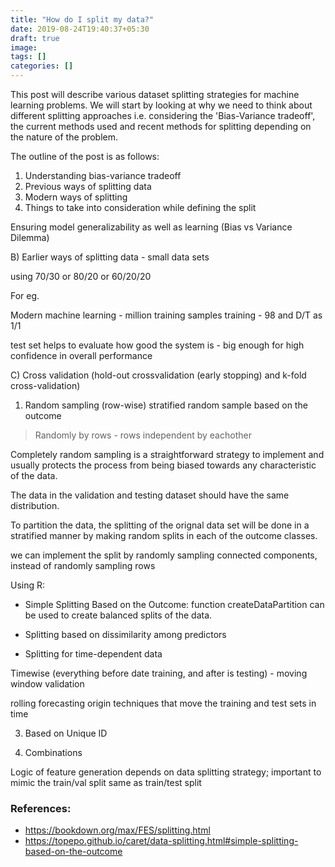 ```yaml
---
title: "How do I split my data?"
date: 2019-08-24T19:40:37+05:30
draft: true
image: 
tags: []
categories: []
---
```


This post will describe various dataset splitting strategies for machine learning problems. We will start by looking at why we need to think about different splitting approaches i.e. considering the 'Bias-Variance tradeoff', the current methods used and recent methods for splitting depending on the nature of the problem. 

 The outline of the post is as follows: 

1. Understanding bias-variance tradeoff
2. Previous ways of splitting data 
3. Modern ways of splitting 
4. Things to take into consideration while defining the split 


Ensuring model generalizability as well as learning (Bias vs Variance Dilemma)

B) Earlier ways of splitting data - small data sets 

using 70/30 or 80/20 or 60/20/20

For eg. 





Modern machine learning - million training samples training - 98 and D/T as 1/1

test set helps to evaluate how good the system is - big enough for high confidence in overall performance 

C) Cross validation (hold-out crossvalidation (early stopping) and k-fold cross-validation)

1) Random sampling (row-wise)
stratified random sample based on the outcome
> Randomly by rows - rows independent by eachother 

Completely random sampling is a straightforward strategy to implement and usually protects the process from being biased towards any characteristic of the data. 

The data in the validation and testing dataset should have the same distribution.

To partition the data, the splitting of the orignal data set will be done in a stratified manner by making random splits in each of the outcome classes.

 we can implement the split by randomly sampling connected components, instead of randomly sampling rows
 

Using R: 

* Simple Splitting Based on the Outcome: 
function createDataPartition can be used to create balanced splits of the data.

* Splitting based on dissimilarity among predictors 

* Splitting for time-dependent data 

Timewise (everything before date training, and after is testing) - moving window validation 

rolling forecasting origin techniques that move the training and test sets in time


3) Based on Unique ID

4) Combinations 




Logic of feature generation depends on data splitting strategy; important to mimic the train/val split same as train/test split 



### References: 

* https://bookdown.org/max/FES/splitting.html
* https://topepo.github.io/caret/data-splitting.html#simple-splitting-based-on-the-outcome
